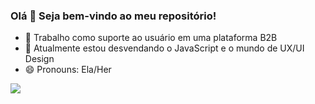 ### Olá 👋 Seja bem-vindo ao meu repositório!

- 🔭 Trabalho como suporte ao usuário em uma plataforma B2B
- 🌱 Atualmente estou desvendando o JavaScript e o mundo de UX/UI Design
- 😄 Pronouns: Ela/Her

<div>
    <a href="https://github.com/drifernandes/github-readme-stats">
    <img height:"180cm" src="https://github-readme-stats.vercel.app/api/top-langs/?username=drifernandes&layout=compact&langs_count=16&theme=dracula"/>
  </a>
</div>
